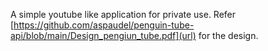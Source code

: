 A simple youtube like application for private use. Refer [https://github.com/aspaudel/penguin-tube-api/blob/main/Design_pengiun_tube.pdf](url) for the design.
